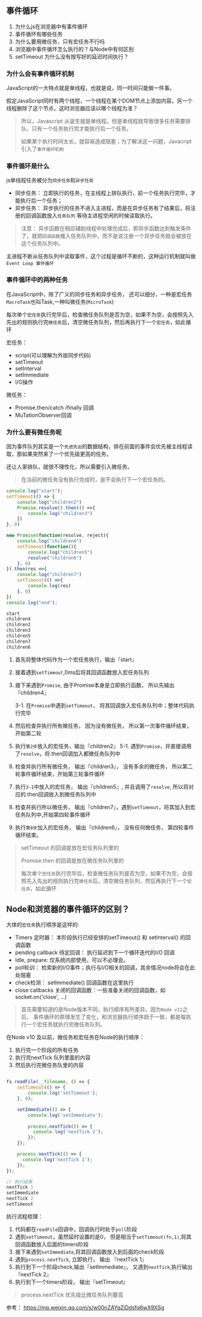

## 事件循环

1. 为什么js在浏览器中有事件循环
2. 事件循环有哪些任务
3. 为什么要用微任务，只有宏任务不行吗
4. 浏览器中事件循环怎么执行的？与Node中有何区别
5. setTimeout 为什么没有按写好的延迟时间执行？



### 为什么会有事件循环机制

JavaScript的一大特点就是单线程，也就是说，同一时间只能做一件事。

假定JavaScript同时有两个线程，一个线程在某个DOM节点上添加内容，另一个线程删除了这个节点，这时浏览器应该以哪个线程为准？

> 所以，Javascript 从诞生就是单线程。但是单线程就导致很多任务需要排队，只有一个任务执行完才能执行后一个任务。
>
> 如果某个执行时间太长，就容易造成阻塞；为了解决这一问题，Javacript引入了`事件循环机制`



### 事件循环是什么

js单线程任务被分为`同步任务`和`异步任务`

* 同步任务： 立即执行的任务，在主线程上排队执行，前一个任务执行完毕，才能执行后一个任务；
* 异步任务： 异步执行的任务不进入主进程，而是在异步任务有了结果后，将注册的回调函数放入`任务队列` 等待主进程空闲的时候读取执行。

> 注意： 异步函数在相应辅助线程中处理完成后，即异步函数达到触发条件了，就把`回调函数`推入任务队列中，而不是说注册一个异步任务就会被放在这个任务队列中。

主进程不断从任务队列中读取事件，这个过程是循环不断的，这种运行机制就叫做`Event Loop 事件循环`



### 事件循环中的两种任务



在JavaScript中，除了广义的同步任务和异步任务， 还可以细分，一种是宏任务`MacroTask`也叫Task,一种叫微任务(`MicroTask`)

每次单个`宏任务`执行完毕后，检查微任务队列是否为空，如果不为空，会按照先入先出的规则执行完`微任务`后，清空微任务队列，然后再执行下一个`宏任务`，如此循环

宏任务： 

* script(可以理解为外层同步代码)
* setTimeout
* setInterval
* setImmediate
* I/O操作

微任务：

* Promise.then/catch /finally 回调
* MuTationObserver回调



### 为什么要有微任务呢

因为事件队列其实是一个`先进先出`的数据结构，排在前面的事件会优先被主线程读取，那如果突然来了一个优先级更高的任务，

还让人家排队，就很不理性化，所以需要引入微任务。

> 在当前的微任务没有执行完成时，是不会执行下一个宏任务的。

```js
console.log("start");
setTimeout(() => {
    console.log("children2")
    Promise.resolve().then(() =>{
        console.log("children3")
    })
}, 0)

new Promise(function(resolve, reject){
    console.log("children4")
    setTimeout(function(){
        console.log("children5")
        resolve("children6")
    }, 0)
}).then(res =>{
    console.log("children7")
    setTimeout(() =>{
        console.log(res)
    }, 0)
})
console.log("end");

start
children4
children2
children3
children5
children7
children6
```



1. 首先将整体代码作为一个宏任务执行，输出『start』

2. 接着遇到`setTimeout`,0ms后将其回调函数放入宏任务队列

3. 接下来遇到`Promise`, 由于Promise本身是立即执行函数， 所以先输出『children4』

   3-1. 在`Promise`中遇到`setTimeout`， 将其回调放入宏任务队列中；整体代码执行完毕

4. 然后检查并执行所有微任务， 因为没有微任务， 所以第一次事件循环结束，开始第二轮

5. 执行`第2步`放入的宏任务，输出『children2』 5-1. 遇到`Promise`，并直接调用了`resolve`，将.then回调加入都微任务队列中

6. 检查并执行所有微任务， 输出『children3』， 没有多余的微任务， 所以第二轮事件循环结束，开始第三轮事件循环

7. 执行`3-1`中放入的宏任务， 输出『children5』, 并且调用了`resolve`, 所以将对应的.then回调放入到微任务队列中

8. 检查并执行所以微任务， 输出『children7』，遇到`setTimeout`，将其加入到宏任务队列中,开始第四轮事件循环

9. 执行`第8步`加入的宏任务， 输出『children6』， 没有任何微任务， 第四轮事件循环结束。



> setTimeout 的回调是放在宏任务队列里的
>
> Promise.then 的回调是放在微任务队列里的
>
> 每次单个`宏任务`执行完毕后，检查微任务队列是否为空，如果不为空，会按照先入先出的规则执行完`微任务`后，清空微任务队列，然后再执行下一个`宏任务`，如此循环



## Node和浏览器的事件循环的区别？

大体的`宏任务`执行顺序是这样的:

* Timers 定时器： 本阶段执行已经安排的setTimeout() 和 setInterval() 的回调函数
* pending callback 待定回调： 执行延迟到下一个循环迭代的I/O 回调
* Idle, prepare: 仅系统内部使用，可以不必理会。
* poll轮训： 检索新的I/O事件；执行与I/O相关的回调，其余情况node将会在此处阻塞
* check检测： setImmediate() 回调函数在这里执行
* close callbacks 关闭的回调函数：一些准备关闭的回调函数，如socket.on('close', ...)



> 首先需要知道的是Node版本不同，执行顺序有所差异。因为`Node v11`之后， 事件循环的原理发生了变化，和浏览器执行顺序趋于一致，都是每执行一个宏任务就执行完微任务队列。

在Node v10 及以前，微任务和宏任务在Node的执行顺序：

1. 执行完一个阶段的所有任务
2. 执行完nextTick 队列里面的内容
3. 然后执行完微任务队里的内容



```js

fs.readFile(__filename, () => {
    setTimeout(() => {
        console.log('setTimeout');
    }, 0);

    setImmediate(() => {
        console.log('setImmediate');
        
        process.nextTick(() => {
          console.log('nextTick 2');
        });
    });

    process.nextTick(() => {
      console.log('nextTick 1');
    });
});

// 执行结果
nextTick 1
setImmediate
nextTick 2
setTimeout
```



执行流程梳理：

1. 代码都在`readFile`回调中，回调执行时处于`poll`阶段
2. 遇到`setTimeout`，虽然延时设置的是0， 但是相当于`setTimeout(fn,1)`,将其回调函数放入后面的timers阶段
3. 接下来遇到`setImmediate`,将其回调函数放入到后面的check阶段
4. 遇到`process.nextTick`, 立即执行， 输出 『nextTick 1』
5. 执行到下一个阶段check,输出『setImmediate』， 又遇到`nextTick`,执行输出『nextTick 2』
6. 执行到下一个timers阶段， 输出『setTimeout』

> process.nextTick 优先级比微任务队列要高

参考： https://mp.weixin.qq.com/s/w00nZAYqZjDdsfq6wX9XSg
